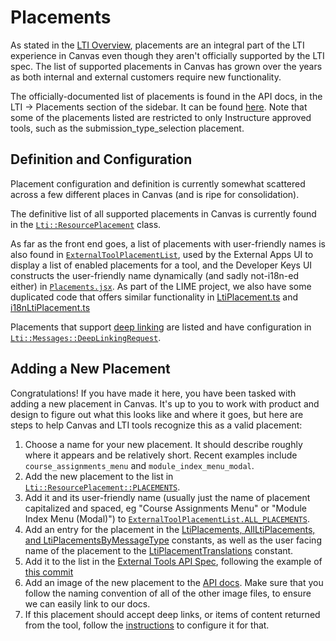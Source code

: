 # Placements

As stated in the [LTI Overview](./01_lti_overview.md), placements are an integral part of the LTI experience in Canvas even though they aren't officially supported by the LTI spec. The list of supported placements in Canvas has grown over the years as both internal and external customers require new functionality.

The officially-documented list of placements is found in the API docs, in the LTI -> Placements section of the sidebar. It can be found [here](/doc/api/placements_overview.md). Note that some of the placements listed are restricted to only Instructure approved tools, such as the submission_type_selection placement.

## Definition and Configuration

Placement configuration and definition is currently somewhat scattered across a few different places in Canvas (and is ripe for consolidation).

The definitive list of all supported placements in Canvas is currently found in the [`Lti::ResourcePlacement`](/app/models/lti/resource_placement.rb) class.

As far as the front end goes, a list of placements with user-friendly names is also found in [`ExternalToolPlacementList`](/ui/features/external_apps/react/components/ExternalToolPlacementList.jsx), used by the External Apps UI to display a list of enabled placements for a tool, and the Developer Keys UI constructs the user-friendly name dynamically (and sadly not-i18n-ed either) in [`Placements.jsx`](/ui/features/developer_keys_v2/react/ManualConfigurationForm/Placements.jsx). 
As part of the LIME project, we also have some duplicated code that offers similar functionality in [LtiPlacement.ts](/ui/features/lti_registrations/manage/model/LtiPlacement.ts) and [i18nLtiPlacement.ts](/ui/features/lti_registrations/manage/model/i18nLtiPlacement.ts)

Placements that support [deep linking](./12_deep_linking.md) are listed and have configuration in [`Lti::Messages::DeepLinkingRequest`](/lib/lti/messages/deep_linking_request.rb).

## Adding a New Placement

Congratulations! If you have made it here, you have been tasked with adding a new placement in Canvas. It's up to you to work with product and design to figure out what this looks like and where it goes, but here are steps to help Canvas and LTI tools recognize this as a valid placement:

1. Choose a name for your new placement. It should describe roughly where it appears and be relatively short. Recent examples include `course_assignments_menu` and `module_index_menu_modal`.
2. Add the new placement to the list in [`Lti::ResourcePlacement::PLACEMENTS`](/app/models/lti/resource_placement.rb).
3. Add it and its user-friendly name (usually just the name of placement capitalized and spaced, eg "Course Assignments Menu" or "Module Index Menu (Modal)") to [`ExternalToolPlacementList.ALL_PLACEMENTS`](/ui/features/external_apps/react/components/ExternalToolPlacementList.jsx).
4. Add an entry for the placement in the [LtiPlacements, AllLtiPlacements, and LtiPlacementsByMessageType](/ui/features/lti_registrations/manage/model/LtiPlacement.ts) constants, as well as the user facing name of the placement to the [LtiPlacementTranslations](/ui/features/lti_registrations/manage/model/i18nLtiPlacement.ts) constant.
5. Add it to the list in the [External Tools API Spec](/spec/apis/v1/external_tools_api_spec.rb), following the example of [this commit](https://gerrit.instructure.com/c/canvas-lms/+/287770/6/spec/apis/v1/external_tools_api_spec.rb)
6. Add an image of the new placement to the [API docs](/doc/api/placements_overview.md). Make sure that you follow the naming convention of all of the other image files, to ensure we can easily link to our docs.
7. If this placement should accept deep links, or items of content returned from the tool, follow the [instructions](./12_deep_linking.md) to configure it for that.

